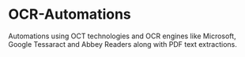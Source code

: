 # OCR-Automations
Automations using OCT technologies and OCR engines like Microsoft, Google Tessaract and Abbey Readers along with PDF text extractions.
